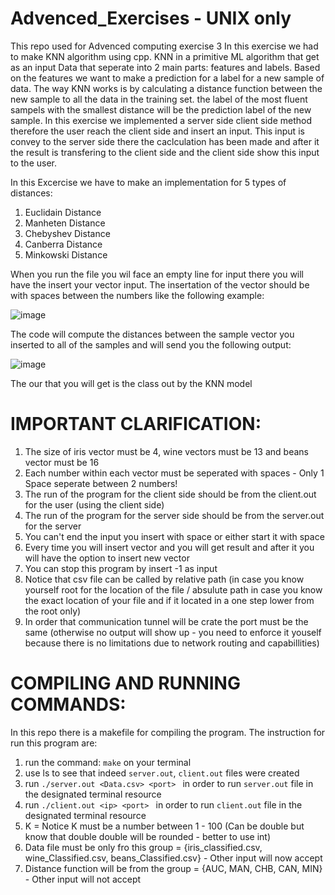 
# Advenced_Exercises - UNIX only
This repo used for Advenced computing exercise 3
In this exercise we had to make KNN algorithm using cpp. KNN in a primitive ML algorithm that get as an input Data that seperate into 2 main parts: features and labels. Based on the features we want to make a prediction for a label for a new sample of data. The way KNN works is by calculating a distance function between the new sample to all the data in the training set. the label of the most fluent sampels with the smallest distance will be the prediction label of the new sample.
In this exercise we implemented a server side client side method therefore the user reach the client side and insert an input. This input is convey to the server side there the caclculation has been made and after it the result is transfering to the client side and the client side show this input to the user.

In this Excercise we have to make an implementation for 5 types of distances:
1. Euclidain Distance
2. Manheten Distance
3. Chebyshev Distance
4. Canberra Distance
5. Minkowski Distance

When you run the file you wil face an empty line for input there you will have the insert your vector input.
The insertation of the vector should be with spaces between the numbers like the following example:

![image](https://user-images.githubusercontent.com/91119719/207488828-9018edc3-73cb-4c85-8d2c-ea6d09c88ec0.png)

The code will compute the distances between the sample vector you inserted to all of the samples and will send you the following output:

![image](https://user-images.githubusercontent.com/91119719/207488348-f6a7379b-ee1b-4693-afdf-2311f77abe59.png)

The our that you will get is the class out by the KNN model

# IMPORTANT CLARIFICATION:
1. The size of iris vector must be 4, wine vectors must be 13 and beans vector must be 16
2. Each number within each vector must be seperated with spaces - Only 1 Space seperate between 2 numbers!
3. The run of the program for the client side should be from the client.out for the user (using the client side)
4. The run of the program for the server side should be from the server.out for the server
5. You can't end the input you insert with space or either start it with space
6. Every time you will insert vector and you will get result and after it you will have the option to insert new vector
7. You can stop this program by insert -1 as input
8. Notice that csv file can be called by relative path (in case you know yourself root for the location of the file / absulute path in case you know the exact location of your file and if it located in a one step lower from the root only)
9. In order that communication tunnel will be crate the port must be the same (otherwise no output will show up - you need to enforce it youself because there is no limitations due to network routing and capabillities)

# COMPILING AND RUNNING COMMANDS:
In this repo there is a makefile for compiling the program. The instruction for run this program are:
1. run the command: <code>make</code> on your terminal
2. use ls to see that indeed <code>server.out</code>, <code>client.out</code> files were created
3. run <code>./server.out \<Data.csv> \<port> </code> in order to run <code>server.out</code> file in the designated terminal resource
4. run <code>./client.out \<ip> \<port> </code> in order to run <code>client.out</code> file in the designated terminal resource
5. K = Notice K must be a number between 1 - 100 (Can be double but know that double double will be rounded - better to use int)
6. Data file must be only fro this group = {iris_classified.csv, wine_Classified.csv, beans_Classified.csv} - Other input will now accept
7. Distance function will be from the group = {AUC, MAN, CHB, CAN, MIN} - Other input will not accept

